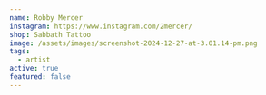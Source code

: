 ```yaml
---
name: Robby Mercer
instagram: https://www.instagram.com/2mercer/
shop: Sabbath Tattoo
image: /assets/images/screenshot-2024-12-27-at-3.01.14-pm.png
tags:
  - artist
active: true
featured: false
---
```

